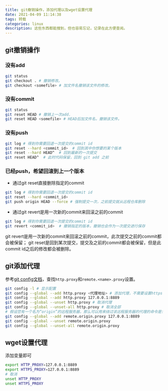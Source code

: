 ```yaml
---
title: git撤销操作，添加代理以及wget设置代理
date: 2021-04-09 11:14:38
tags: 转载
categories: linux
description: 这些东西都能搜到，但也容易忘记，记录在此方便查阅。
---
```


## git撤销操作

### 没有add

```bash
git status
git checkout . # 撤销修改。
git checkout <somefile> # 加文件名撤销该文件的修改。
```

### 没有commit

```bash
git status
git reset HEAD # 撤销上一次add.
git reset HEAD <somefile> # HEAD后加文件名，撤销该文件。
```

### 没有push

```bash
git log # 得到你需要回退一次提交的commit id
git reset --hard <commit_id>  # 回到其中你想要的某个版本
git reset --hard HEAD^  # 回到最新的一次提交
git reset HEAD^  # 此时代码保留，回到 git add 之前
```

### 已经push，希望回滚到上一个版本

* 通过git reset直接删除指定的commit

```bash
git log # 得到你需要回退一次提交的commit id
git reset --hard <commit_id>
git push origin HEAD --force # 强制提交一次，之前提交就从远程仓库删除
```

* 通过git revert是用一次新的commit来回滚之前的commit

```bash
git log # 得到你需要回退一次提交的commit id
git revert <commit_id>  # 撤销指定的版本，撤销也会作为一次提交进行保存
```

git revert是用一次新的commit来回滚之前的commit，此次提交之前的commit都会被保留；
git reset是回到某次提交，提交及之前的commit都会被保留，但是此commit id之后的修改都会被删除。

## git添加代理

参考[git config文档](http://git-scm.com/docs/git-config/en)，查找```http.proxy```和```remote.<name>.proxy```设置。

```bash
git config -l # 显示配置
git config --global --add http.proxy <代理地址> # 添加代理，不需要设置https.proxy
git config --global --add http.proxy 127.0.0.1:8889
git config --global --unset http.proxy # 取消代理
git config --global --unset-all http.proxy # 取消全部
# 假设您有一个名为“origin”的远程服务器，那么可以用来绕过该远程服务器的代理的命令是:
git config --global --add remote.origin.proxy 127.0.0.1:8889
git config --global --unset remote.origin.proxy
git config --global --unset-all remote.origin.proxy
```

## wget设置代理

添加变量即可

```bash
export HTTP_PROXY=127.0.0.1:8889
export HTTPS_PROXY=127.0.0.1:8889
# 取消
unset HTTP_PROXY
unset HTTPS_PROXY
```